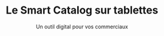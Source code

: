 ---
slug: presentation-smartcat
title: Le Smart Catalog sur tablettes
category: smartcatalog
subcategory: alternative
sort: 1
subtitle: Un outil digital pour vos commerciaux
description: L'outil Smart Catalog peut également être embarqué sur les tablettes de vos commerciaux en déplacement client ou lors de salons.
alt-button: Découvrez ici
alt-button-link: /fr/products/smart-catalog-commerciaux
alternative: yes
---